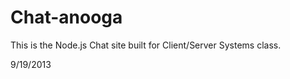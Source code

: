 Chat-anooga
===========

This is the Node.js Chat site built for Client/Server Systems class. 


9/19/2013